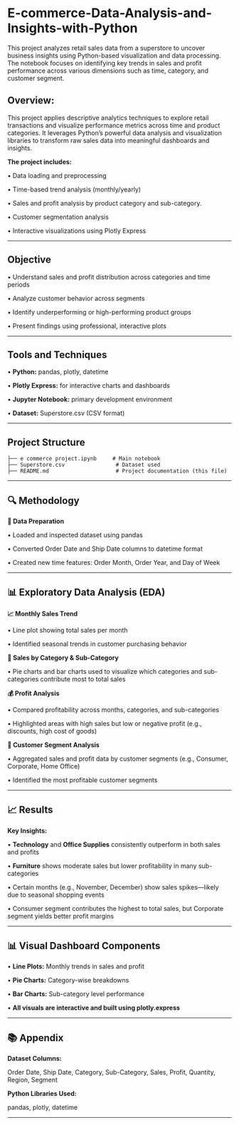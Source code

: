 # E-commerce-Data-Analysis-and-Insights-with-Python
This project analyzes retail sales data from a superstore to uncover business insights using Python-based visualization and data processing. The notebook focuses on identifying key trends in sales and profit performance across various dimensions such as time, category, and customer segment.

## Overview:

This project applies descriptive analytics techniques to explore retail transactions and visualize performance metrics across time and product categories. It leverages Python’s powerful data analysis and visualization libraries to transform raw sales data into meaningful dashboards and insights.

**The project includes:**

• Data loading and preprocessing

• Time-based trend analysis (monthly/yearly)

• Sales and profit analysis by product category and sub-category.

• Customer segmentation analysis

• Interactive visualizations using Plotly Express

---
## Objective

• Understand sales and profit distribution across categories and time periods

• Analyze customer behavior across segments

• Identify underperforming or high-performing product groups

• Present findings using professional, interactive plots

---
## Tools and Techniques

• **Python:** pandas, plotly, datetime

• **Plotly Express:** for interactive charts and dashboards

• **Jupyter Notebook:** primary development environment

• **Dataset:** Superstore.csv (CSV format)

---
## Project Structure

```
├── e commerce project.ipynb     # Main notebook
├── Superstore.csv                # Dataset used
├── README.md                     # Project documentation (this file)
```

---
## 🔍 Methodology

**🧹 Data Preparation**

• Loaded and inspected dataset using pandas

• Converted Order Date and Ship Date columns to datetime format

• Created new time features: Order Month, Order Year, and Day of Week

---

## **📊 Exploratory Data Analysis (EDA)**

**📈 Monthly Sales Trend**

• Line plot showing total sales per month

• Identified seasonal trends in customer purchasing behavior

**🧴 Sales by Category & Sub-Category**

• Pie charts and bar charts used to visualize which categories and sub-categories contribute most to total sales

**💰 Profit Analysis**

• Compared profitability across months, categories, and sub-categories

• Highlighted areas with high sales but low or negative profit (e.g., discounts, high cost of goods)

**👥 Customer Segment Analysis**

• Aggregated sales and profit data by customer segments (e.g., Consumer, Corporate, Home Office)

• Identified the most profitable customer segments

---

## 📈 Results

**Key Insights:**

• **Technology** and **Office Supplies** consistently outperform in both sales and profits

• **Furniture** shows moderate sales but lower profitability in many sub-categories

• Certain months (e.g., November, December) show sales spikes—likely due to seasonal shopping events

• Consumer segment contributes the highest to total sales, but Corporate segment yields better profit margins

---
## **📊 Visual Dashboard Components**

• **Line Plots:** Monthly trends in sales and profit

• **Pie Charts:** Category-wise breakdowns

• **Bar Charts:** Sub-category level performance

• **All visuals are interactive and built using plotly.express**

---

## **📚 Appendix**

**Dataset Columns:**

Order Date, Ship Date, Category, Sub-Category, Sales, Profit, Quantity, Region, Segment

**Python Libraries Used:**

pandas, plotly, datetime

---
